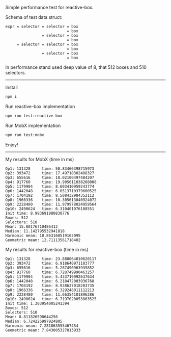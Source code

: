 Simple performance test for reactive-box.

Schema of test data struct:

```
expr = selector = selector = box
                           = box
                = selector = box
                           = box
     = selector = selector = box
                           = box
                = selector = box
                           = box
```

In performance stand used deep value of 8, that 512 boxes and 510 selectors.

<hr>

Install

```bash
npm i
```

Run reactive-box implementation
```bash
npm run test:reactive-box
```

Run MobX implementation
```bash
npm run test:mobx
```

Enjoy!

<hr>

My results for MobX (time in ms)
```
Op1: 131328 	time: 50.83466398715973
Op2: 393472 	time: 17.49718302488327
Op3: 655616 	time: 18.02100497484207
Op4: 917760 	time: 19.905611038208008
Op5: 1179904 	time: 8.603410959243774
Op6: 1442048 	time: 6.0513710379600525
Op7: 1704192 	time: 8.508432984352112
Op8: 1966336 	time: 10.305613040924072
Op9: 2228480 	time: 11.979978024959564
Op10: 2490624 	time: 6.310401976108551
Init time: 8.993691980838776
Boxes: 512
Selectors: 510
Mean: 15.80176710486412
Median: 11.142795532941818
Harmonic mean: 10.863160519162095
Geometric mean: 12.71113561718402
```

My results for reactive-box (time in ms)
```
Op1: 131328 	time: 23.880064010620117
Op2: 393472 	time: 6.918640971183777
Op3: 655616 	time: 5.287490963935852
Op4: 917760 	time: 6.728749990463257
Op5: 1179904 	time: 5.433719992637634
Op6: 1442048 	time: 6.218472003936768
Op7: 1704192 	time: 8.938637018203735
Op8: 1966336 	time: 6.329248011112213
Op9: 2228480 	time: 11.66354101896286
Op10: 2490624 	time: 6.7197020053863525
Init time: 1.303954005241394
Boxes: 512
Selectors: 510
Mean: 8.811826598644256
Median: 6.724225997924805
Harmonic mean: 7.281063555467454
Geometric mean: 7.843005327813933
```
